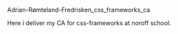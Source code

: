 Adrian-Rømteland-Fredrisken_css_frameworks_ca

Here i deliver my CA for css-frameworks at noroff school.
